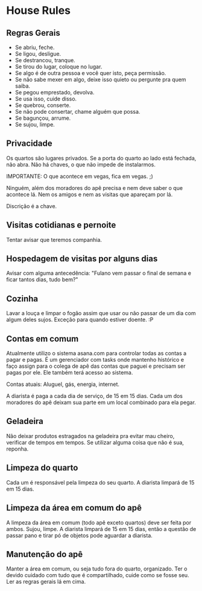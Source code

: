 House Rules
===================================

Regras Gerais
-----------------------------------
* Se abriu, feche.
* Se ligou, desligue.
* Se destrancou, tranque.
* Se tirou do lugar, coloque no lugar.
* Se algo é de outra pessoa e você quer isto, peça permissão.
* Se não sabe mexer em algo, deixe isso quieto ou pergunte pra quem saiba.
* Se pegou emprestado, devolva.
* Se usa isso, cuide disso.
* Se quebrou, conserte.
* Se não pode consertar, chame alguém que possa.
* Se bagunçou, arrume.
* Se sujou, limpe.


Privacidade
-----------------------------------
Os quartos são lugares privados.
Se a porta do quarto ao lado está fechada, não abra. Não há chaves, o que não impede de instalarmos.

IMPORTANTE: O que acontece em vegas, fica em vegas. ;)

Ninguém, além dos moradores do apê precisa e nem deve saber o que acontece lá. Nem os amigos e nem as visitas que apareçam por lá.

Discrição é a chave.

Visitas cotidianas e pernoite
-----------------------------------
Tentar avisar que teremos companhia.

Hospedagem de visitas por alguns dias
-----------------------------------
Avisar com alguma antecedência: "Fulano vem passar o final de semana e ficar tantos dias, tudo bem?"

Cozinha
-----------------------------------
Lavar a louça e limpar o fogão assim que usar ou não passar de um dia com algum deles sujos. Exceção para quando estiver doente. :P

Contas em comum
-----------------------------------
Atualmente utilizo o sistema asana.com para controlar todas as contas a pagar e pagas. É um gerenciador com tasks onde mantenho histórico e faço assign para o colega de apê das contas que paguei e precisam ser pagas por ele. Ele também terá acesso ao sistema.

Contas atuais: Aluguel, gás, energia, internet.

A diarista é paga a cada dia de serviço, de 15 em 15 dias. Cada um dos moradores do apê deixam sua parte em um local combinado para ela pegar.

Geladeira
-----------------------------------
Não deixar produtos estragados na geladeira pra evitar mau cheiro, verificar de tempos em tempos. Se utilizar alguma coisa que não é sua, reponha.

Limpeza do quarto
-----------------------------------
Cada um é responsável pela limpeza do seu quarto. A diarista limpará de 15 em 15 dias.

Limpeza da área em comum do apê
-----------------------------------
A limpeza da área em comum (todo apê exceto quartos) deve ser feita por ambos. Sujou, limpe.
A diarista limpará de 15 em 15 dias, então a questão de passar pano e tirar pó de objetos pode aguardar a diarista.

Manutenção do apê
-----------------------------------
Manter a área em comum, ou seja tudo fora do quarto, organizado. Ter o devido cuidado com tudo que é compartilhado, cuide como se fosse seu. Ler as regras gerais lá em cima.
